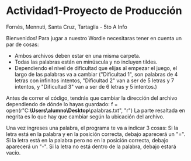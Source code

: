 # Actividad1-Proyecto de Producción
Fornés, Mennuti, Santa Cruz, Tartaglia - 5to A Info

Bienvenidos!
Para jugar a nuestro Wordle necesitaras tener en cuenta un par de cosas: 
- Ambos archivos deben estar en una misma carpeta.
- Todas las palabras están en minúscula y no incluyen tildes.
- Dependiendo el nivel de dificultad que elijas al empezar el juego, el largo de las palabras va a cambiar ("Dificultad 1", son palabras de 4 letras con infinitos intentos, "Dificultad 2" van a ser de 5 letras y 7 intentos, y "Dificultad 3" van a ser de 6 letras y 5 intentos.) 

Antes de correr el código, tendrás que cambiar la dirección del archivo dependiendo de dónde lo hayas guardado: f = open(r"C:**\Users\alumno\Desktop**\palabras.txt", "r") La parte resaltada en negrita es lo que hay que cambiar según la ubicación del archivo.

Una vez ingreses una palabra, el programa te va a indicar 3 cosas: Si la letra está en la palabra y en la posición correcta, debajo aparecerá un "=". Si la letra está en la palabra pero no en la posición correcta, debajo aparecerá un "-". Si la letra no está dentro de la palabra, debajo estará vacío. 
